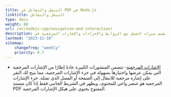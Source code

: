 ```yaml
---
title: التنقل والتفاعل في PDF في Node.js
linktitle: التنقل والتفاعل
type: docs
weight: 80
url: /ar/nodejs-cpp/navigation-and-interaction/
description: يصف هذا القسم ميزات العمل مع الروابط والإجراءات والإشارات المرجعية في Node.js.
lastmod: "2023-11-16"
sitemap:
    changefreq: "weekly"
    priority: 0.7
---
```


- [الإشارات المرجعية](/pdf/ar/nodejs-cpp/bookmark/)- تتضمن المنشورات الكبيرة عادةً إطارًا من الإشارات المرجعية التي يمكن عرضها واختيارها بسهولة في جزء الإشارات المرجعية، مما يتيح لك النقر على إشارة مرجعية للانتقال إلى الصفحة أو الفصل الذي تمثله. جزء الإشارات المرجعية هو عنصر واعي للمحتوى، ويظهر في الشريط الجانبي فقط إذا كان مستند PDF المفتوح يحتوي على هيكل الإشارات المرجعية.